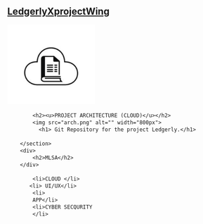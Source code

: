 
<!DOCTYPE html>
<html lang="en">
<head>
    <meta charset="UTF-8">
    <meta name="viewport" content="width=device-width, initial-scale=1.0">
    <title>LedgerlyXprojectWing</title>
</head>
<body>
    <div>
        <h2><u>LedgerlyXprojectWing </u> </h2>
         <img src="WhatsApp Image 2025-01-30 at 02.49.31_0ecac0bb.jpg" alt="" width="200px">  
        <section>
        
            <h2><u>PROJECT ARCHITECTURE (CLOUD)</u></h2>
            <img src="arch.png" alt="" width="800px">
              <h1> Git Repository for the project Ledgerly.</h1>
        
        </section>
        <div>
            <h2>MLSA</h2>
        </div>
        
            <li>CLOUD </li> 
           <li> UI/UX</li>
            <li>
            APP</li>
            <li>CYBER SECQURITY
            </li>

  </div>
   

</body>
</html>

